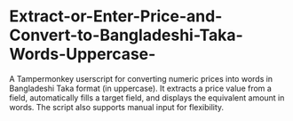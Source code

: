 # Extract-or-Enter-Price-and-Convert-to-Bangladeshi-Taka-Words-Uppercase-
A Tampermonkey userscript for converting numeric prices into words in Bangladeshi Taka format (in uppercase). It extracts a price value from a field, automatically fills a target field, and displays the equivalent amount in words. The script also supports manual input for flexibility.
